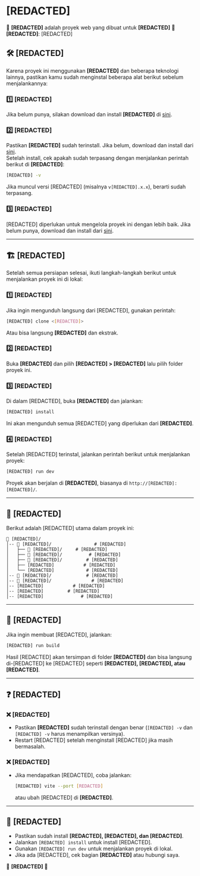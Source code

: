 # [REDACTED]

🚀 **[REDACTED]** adalah proyek web yang dibuat untuk **[REDACTED]**
📌 **[REDACTED]**: [REDACTED]  

## 🛠 [REDACTED]  

Karena proyek ini menggunakan **[REDACTED]** dan beberapa teknologi lainnya, pastikan kamu sudah menginstal beberapa alat berikut sebelum menjalankannya:  

### 1️⃣ **[REDACTED]**  
Jika belum punya, silakan download dan install **[REDACTED]** di [sini](https://[REDACTED].com/).  

### 2️⃣ **[REDACTED]**  
Pastikan **[REDACTED]** sudah terinstall. Jika belum, download dan install dari [sini](https://[REDACTED].org/).  
Setelah install, cek apakah sudah terpasang dengan menjalankan perintah berikut di **[REDACTED]**:  

```sh
[REDACTED] -v
```

Jika muncul versi [REDACTED] (misalnya `v[REDACTED].x.x`), berarti sudah terpasang.  

### 3️⃣ **[REDACTED]**  
[REDACTED] diperlukan untuk mengelola proyek ini dengan lebih baik. Jika belum punya, download dan install dari [sini](https://[REDACTED].com/downloads).  

---

## 🏗 [REDACTED]  

Setelah semua persiapan selesai, ikuti langkah-langkah berikut untuk menjalankan proyek ini di lokal:  

### 1️⃣ **[REDACTED]**  
Jika ingin mengunduh langsung dari [REDACTED], gunakan perintah:  
```sh
[REDACTED] clone <[REDACTED]>
```
Atau bisa langsung **[REDACTED]** dan ekstrak.  

### 2️⃣ **[REDACTED]**  
Buka **[REDACTED]** dan pilih **[REDACTED] > [REDACTED]** lalu pilih folder proyek ini.  

### 3️⃣ **[REDACTED]**  
Di dalam [REDACTED], buka **[REDACTED]** dan jalankan:  
```sh
[REDACTED] install
```
Ini akan mengunduh semua [REDACTED] yang diperlukan dari **[REDACTED]**.  

### 4️⃣ **[REDACTED]**  
Setelah [REDACTED] terinstal, jalankan perintah berikut untuk menjalankan proyek:  
```sh
[REDACTED] run dev
```
Proyek akan berjalan di **[REDACTED]**, biasanya di `http://[REDACTED]:[REDACTED]/`.  

---

## 📁 **[REDACTED]**  
Berikut adalah [REDACTED] utama dalam proyek ini:  
```
📂 [REDACTED]/
│-- 📂 [REDACTED]/                # [REDACTED]
│   ├── 📂 [REDACTED]/     # [REDACTED]
│   ├── 📂 [REDACTED]/          # [REDACTED]
│   ├── 📂 [REDACTED]/         # [REDACTED]
│   ├── [REDACTED]           # [REDACTED]
│   └── [REDACTED]            # [REDACTED]
│-- 📂 [REDACTED]/             # [REDACTED]
│-- 📂 [REDACTED]/               # [REDACTED]
│-- [REDACTED]           # [REDACTED]
│-- [REDACTED]         # [REDACTED]
│-- [REDACTED]              # [REDACTED]
```

---

## 🔧 **[REDACTED]**  
Jika ingin membuat [REDACTED], jalankan:  
```sh
[REDACTED] run build
```
Hasil [REDACTED] akan tersimpan di folder **[REDACTED]** dan bisa langsung di-[REDACTED] ke [REDACTED] seperti **[REDACTED], [REDACTED], atau [REDACTED]**.  

---

## ❓ **[REDACTED]**  

### ❌ **[REDACTED]**  
- Pastikan **[REDACTED]** sudah terinstall dengan benar (`[REDACTED] -v` dan `[REDACTED] -v` harus menampilkan versinya).  
- Restart [REDACTED] setelah menginstall [REDACTED] jika masih bermasalah.  

### ❌ **[REDACTED]**  
- Jika mendapatkan [REDACTED], coba jalankan:  
    ```sh
    [REDACTED] vite --port [REDACTED]
    ```
    atau ubah [REDACTED] di **[REDACTED]**.  

---

## 📌 **[REDACTED]**  
- Pastikan sudah install **[REDACTED], [REDACTED], dan [REDACTED]**.  
- Jalankan `[REDACTED] install` untuk install [REDACTED].  
- Gunakan `[REDACTED] run dev` untuk menjalankan proyek di lokal.  
- Jika ada [REDACTED], cek bagian **[REDACTED]** atau hubungi saya.  

🎉 **[REDACTED] 🚀**  

